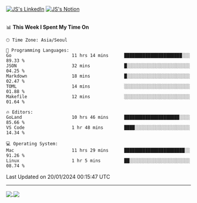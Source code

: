 
[![JS's LinkedIn](https://img.shields.io/badge/LinkedIn-blue?style=for-the-badge&logo=linkedin)](https://www.linkedin.com/in/jaeseung-lee-5a2a32139/) 
[![JS's Notion](https://img.shields.io/badge/Notion-black?style=for-the-badge&logo=notion)](https://bit.ly/ljswiki1) <br><br>
<!-- ![JS's GitHub stats](https://github-readme-stats-lemon-five.vercel.app/api?username=tkxkd0159&hide=contribs,prs,stars,issues&show_icons=true&theme=react&include_all_commits=true)   -->
<!-- ![Top Langs](https://github-readme-stats-lemon-five.vercel.app/api/top-langs/?username=tkxkd0159&layout=compact&hide=jupyter%20notebook,scss,html,css&langs_count=10)  -->


<!--START_SECTION:waka-->
📊 **This Week I Spent My Time On** 

```text
🕑︎ Time Zone: Asia/Seoul

💬 Programming Languages: 
Go                       11 hrs 14 mins      ██████████████████████░░░   89.33 % 
JSON                     32 mins             █░░░░░░░░░░░░░░░░░░░░░░░░   04.25 % 
Markdown                 18 mins             █░░░░░░░░░░░░░░░░░░░░░░░░   02.47 % 
TOML                     14 mins             ░░░░░░░░░░░░░░░░░░░░░░░░░   01.88 % 
Makefile                 12 mins             ░░░░░░░░░░░░░░░░░░░░░░░░░   01.64 % 

🔥 Editors: 
GoLand                   10 hrs 46 mins      █████████████████████░░░░   85.66 % 
VS Code                  1 hr 48 mins        ████░░░░░░░░░░░░░░░░░░░░░   14.34 % 

💻 Operating System: 
Mac                      11 hrs 29 mins      ███████████████████████░░   91.26 % 
Linux                    1 hr 5 mins         ██░░░░░░░░░░░░░░░░░░░░░░░   08.74 % 
```


 Last Updated on 20/01/2024 00:15:47 UTC
<!--END_SECTION:waka-->

---
<a href="https://github.com/tkxkd0159/dsalgo">
  <img align="center" src="https://github-readme-stats-lemon-five.vercel.app/api/pin/?username=tkxkd0159&repo=dsalgo&theme=react" />
</a>
<a href="https://github.com/tkxkd0159/books">
  <img align="center" src="https://github-readme-stats-lemon-five.vercel.app/api/pin/?username=tkxkd0159&repo=books&theme=react" />
</a>

<!---
- 🔭 I’m currently working on ...
- 🌱 I’m currently learning blockchain and distributed network
- 👯 I’m looking to collaborate on ...
- 🤔 I’m looking for help with ...
- 💬 Ask me about ...
- 📫 How to reach me: ...
- 😄 Pronouns: ...
- ⚡ Fun fact: ...
-->
